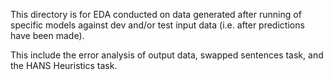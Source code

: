 This directory is for EDA conducted on data generated after running of specific models against dev and/or test input data (i.e. after predictions have been made).

This include the error analysis of output data, swapped sentences task, and the HANS Heuristics task.
